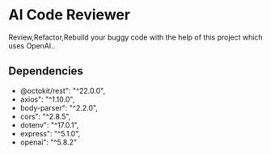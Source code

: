 # AI Code Reviewer
Review,Refactor,Rebuild your buggy code with the help of this project which uses OpenAI..

## Dependencies
- @octokit/rest": "^22.0.0",
- axios": "^1.10.0",
- body-parser": "^2.2.0",
- cors": "^2.8.5",
- dotenv": "^17.0.1",
- express": "^5.1.0",
- openai": "^5.8.2"